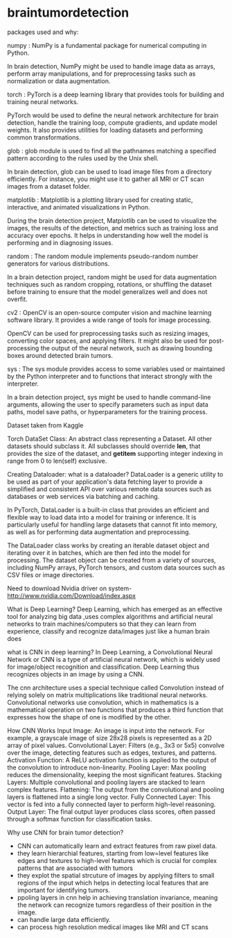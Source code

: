 # braintumordetection
packages used and why:

numpy :
NumPy is a fundamental package for numerical computing in Python. 

In brain detection, NumPy might be used to handle image data as arrays, perform array manipulations, and for preprocessing tasks such as normalization or data augmentation.

torch  :
PyTorch is a deep learning library that provides tools for building and training neural networks. 

PyTorch would be used to define the neural network architecture for brain detection, handle the training loop, compute gradients, and update model weights. It also provides utilities for loading datasets and performing common transformations.

glob :
glob module is used to find all the pathnames matching a specified pattern according to the rules used by the Unix shell.

In brain detection, glob can be used to load image files from a directory efficiently. For instance, you might use it to gather all MRI or CT scan images from a dataset folder.

matplotlib :
Matplotlib is a plotting library used for creating static, interactive, and animated visualizations in Python.

During the brain detection project, Matplotlib can be used to visualize the images, the results of the detection, and metrics such as training loss and accuracy over epochs. It helps in understanding how well the model is performing and in diagnosing issues.

random :
The random module implements pseudo-random number generators for various distributions.

In a brain detection project, random might be used for data augmentation techniques such as random cropping, rotations, or shuffling the dataset before training to ensure that the model generalizes well and does not overfit.

cv2 :
OpenCV is an open-source computer vision and machine learning software library. It provides a wide range of tools for image processing.

OpenCV can be used for preprocessing tasks such as resizing images, converting color spaces, and applying filters. It might also be used for post-processing the output of the neural network, such as drawing bounding boxes around detected brain tumors.

sys :
The sys module provides access to some variables used or maintained by the Python interpreter and to functions that interact strongly with the interpreter.

In a brain detection project, sys might be used to handle command-line arguments, allowing the user to specify parameters such as input data paths, model save paths, or hyperparameters for the training process.

Dataset taken from Kaggle 

Torch DataSet Class: An abstract class representing a Dataset. All other datasets should subclass it. All subclasses should override __len__, that provides the size of the dataset, and __getitem__ supporting integer indexing in range from 0 to len(self) exclusive.

Creating Dataloader: 
what is a dataloader?
DataLoader is a generic utility to be used as part of your application's data fetching layer to provide a simplified and consistent API over various remote data sources such as databases or web services via batching and caching.

In PyTorch, DataLoader is a built-in class that provides an efficient and flexible way to load data into a model for training or inference. It is particularly useful for handling large datasets that cannot fit into memory, as well as for performing data augmentation and preprocessing.

The DataLoader class works by creating an iterable dataset object and iterating over it in batches, which are then fed into the model for processing. The dataset object can be created from a variety of sources, including NumPy arrays, PyTorch tensors, and custom data sources such as CSV files or image directories.

Need to download Nvidia driver on system- http://www.nvidia.com/Download/index.aspx

What is Deep Learning?
Deep Learning, which has emerged as an effective tool for analyzing big data ,uses complex algorithms and artificial neural networks to train machines/computers so that they can learn from experience, classify and recognize data/images just like a human brain does

what is CNN in deep learning?
In Deep Learning, a Convolutional Neural Network or CNN is a type of artificial neural network, which is widely used for image/object recognition and classification. Deep Learning thus recognizes objects in an image by using a CNN.

The cnn architecture uses a special technique called Convolution instead of relying solely on matrix multiplications like traditional neural networks. Convolutional networks use convolution, which in mathematics is a mathematical operation on two functions that produces a third function that expresses how the shape of one is modified by the other.

How CNN Works
Input Image: An image is input into the network. For example, a grayscale image of size 28x28 pixels is represented as a 2D array of pixel values.
Convolutional Layer: Filters (e.g., 3x3 or 5x5) convolve over the image, detecting features such as edges, textures, and patterns.
Activation Function: A ReLU activation function is applied to the output of the convolution to introduce non-linearity.
Pooling Layer: Max pooling reduces the dimensionality, keeping the most significant features.
Stacking Layers: Multiple convolutional and pooling layers are stacked to learn complex features.
Flattening: The output from the convolutional and pooling layers is flattened into a single long vector.
Fully Connected Layer: This vector is fed into a fully connected layer to perform high-level reasoning.
Output Layer: The final output layer produces class scores, often passed through a softmax function for classification tasks.

Why use CNN for brain tumor detection?
- CNN can automatically learn and extract features from raw pixel data.
- they learn hierarchial features, starting from low=level features like edges and textures to high-level features which is crucial for complex patterns that are associated with tumors
- they explot the spatial strcuture of images by applying filters to small regions of the input which helps in detecting local features that are important for identifying tumors.
- ppoling layers in cnn help in achieving translation invariance, meaning the network can recognize tumors regardless of their position in the image.
- can handle large data efficiently.
- can process high resolution medical images like MRI and CT scans


